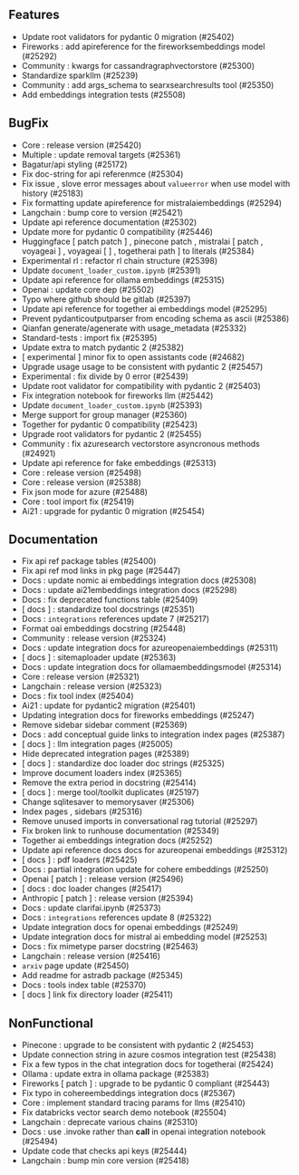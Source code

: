 
## Features

- Update root validators for pydantic 0 migration (#25402)
- Fireworks : add apireference for the fireworksembeddings model (#25292)
- Community : kwargs for cassandragraphvectorstore (#25300)
- Standardize sparkllm (#25239)
- Community : add args_schema to searxsearchresults tool (#25350)
- Add embeddings integration tests (#25508)

## BugFix

- Core : release version (#25420)
- Multiple : update removal targets (#25361)
- Bagatur/api styling (#25172)
- Fix doc-string for api referenmce (#25304)
- Fix issue , slove error messages about ` valueerror ` when use model with history (#25183)
- Fix formatting update apireference for mistralaiembeddings (#25294)
- Langchain : bump core to version (#25421)
- Update api reference documentation (#25302)
- Update more for pydantic 0 compatibility (#25446)
- Huggingface [ patch patch ] , pinecone patch , mistralai [ patch , voyageai ] , voyageai [ ] , togetherai path ] to literals (#25384)
- Experimental rl : refactor rl chain structure (#25398)
- Update ` document_loader_custom.ipynb ` (#25391)
- Update api reference for ollama embeddings (#25315)
- Openai : update core dep (#25502)
- Typo where github should be gitlab (#25397)
- Update api reference for together ai embeddings model (#25295)
- Prevent pydanticoutputparser from encoding schema as ascii (#25386)
- Qianfan generate/agenerate with usage_metadata (#25332)
- Standard-tests : import fix (#25395)
- Update extra to match pydantic 2 (#25382)
- [ experimental ] minor fix to open assistants code (#24682)
- Upgrade usage usage to be consistent with pydantic 2 (#25457)
- Experimental : fix divide by 0 error (#25439)
- Update root validator for compatibility with pydantic 2 (#25403)
- Fix integration notebook for fireworks llm (#25442)
- Update ` document_loader_custom.ipynb ` (#25393)
- Merge support for group manager (#25360)
- Together for pydantic 0 compatibility (#25423)
- Upgrade root validators for pydantic 2 (#25455)
- Community : fix azuresearch vectorstore asyncronous methods (#24921)
- Update api reference for fake embeddings (#25313)
- Core : release version (#25498)
- Core : release version (#25388)
- Fix json mode for azure (#25488)
- Core : tool import fix (#25419)
- Ai21 : upgrade for pydantic 0 migration (#25454)

## Documentation

- Fix api ref package tables (#25400)
- Fix api ref mod links in pkg page (#25447)
- Docs : update nomic ai embeddings integration docs (#25308)
- Docs : update ai21embeddings integration docs (#25298)
- Docs : fix deprecated functions table (#25409)
- [ docs ] : standardize tool docstrings (#25351)
- Docs : ` integrations ` references update 7 (#25217)
- Format oai embeddings docstring (#25448)
- Community : release version (#25324)
- Docs : update integration docs for azureopenaiembeddings (#25311)
- [ docs ] : sitemaploader update (#25363)
- Docs : update integration docs for ollamaembeddingsmodel (#25314)
- Core : release version (#25321)
- Langchain : release version (#25323)
- Docs : fix tool index (#25404)
- Ai21 : update for pydantic2 migration (#25401)
- Updating integration docs for fireworks embeddings (#25247)
- Remove sidebar sidebar comment (#25369)
- Docs : add conceptual guide links to integration index pages (#25387)
- [ docs ] : llm integration pages (#25005)
- Hide deprecated integration pages (#25389)
- [ docs ] : standardize doc loader doc strings (#25325)
- Improve document loaders index (#25365)
- Remove the extra period in docstring (#25414)
- [ docs ] : merge tool/toolkit duplicates (#25197)
- Change sqlitesaver to memorysaver (#25306)
- Index pages , sidebars (#25316)
- Remove unused imports in conversational rag tutorial (#25297)
- Fix broken link to runhouse documentation (#25349)
- Together ai embeddings integration docs (#25252)
- Update api reference docs docs for azureopenai embeddings (#25312)
- [ docs ] : pdf loaders (#25425)
- Docs : partial integration update for cohere embeddings (#25250)
- Openai [ patch ] : release version (#25496)
- [ docs : doc loader changes (#25417)
- Anthropic [ patch ] : release version (#25394)
- Docs : update clarifai.ipynb (#25373)
- Docs : ` integrations ` references update 8 (#25322)
- Update integration docs for openai embeddings (#25249)
- Update integration docs for mistral ai embedding model (#25253)
- Docs : fix mimetype parser docstring (#25463)
- Langchain : release version (#25416)
- ` arxiv ` page update (#25450)
- Add readme for astradb package (#25345)
- Docs : tools index table (#25370)
- [ docs ] link fix directory loader (#25411)

## NonFunctional

- Pinecone : upgrade to be consistent with pydantic 2 (#25453)
- Update connection string in azure cosmos integration test (#25438)
- Fix a few typos in the chat integration docs for togetherai (#25424)
- Ollama : update extra in ollama package (#25383)
- Fireworks [ patch ] : upgrade to be pydantic 0 compliant (#25443)
- Fix typo in cohereembeddings integration docs (#25367)
- Core : implement standard tracing params for llms (#25410)
- Fix databricks vector search demo notebook (#25504)
- Langchain : deprecate various chains (#25310)
- Docs : use .invoke rather than __call__ in openai integration notebook (#25494)
- Update code that checks api keys (#25444)
- Langchain : bump min core version (#25418)

